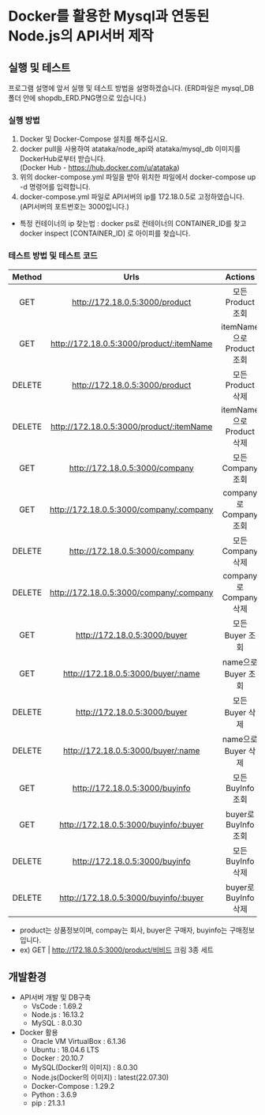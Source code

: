 # Docker를 활용한 Mysql과 연동된 Node.js의 API서버 제작

## 실행 및 테스트
프로그램 설명에 앞서 실행 및 테스트 방법을 설명하겠습니다.
(ERD파일은 mysql_DB폴더 안에 shopdb_ERD.PNG명으로 있습니다.)

### 실행 방법
  1. Docker 및 Docker-Compose 설치를 해주십시요.
  2. docker pull을 사용하여 atataka/node_api와 atataka/mysql_db 이미지를 DockerHub로부터 받습니다.   
      (Docker Hub - https://hub.docker.com/u/atataka)
  3. 위의 docker-compose.yml 파일을 받아 위치한 파일에서 docker-compose up -d 명령어를 입력합니다.
  4. docker-compose.yml 파일로 API서버의 ip를 172.18.0.5로 고정하였습니다.(API서버의 포트번호는 3000입니다.)
  - 특정 컨테이너의 ip 찾는법 : docker ps로 컨테이너의 CONTAINER_ID를 찾고 docker inspect [CONTAINER_ID] 로 아이피를 찾습니다.
  
### 테스트 방법 및 테스트 코드
|Method|Urls|Actions|
|:-----:|:-----:|:-----:|
|GET|http://172.18.0.5:3000/product|모든 Product 조회
|GET|http://172.18.0.5:3000/product/:itemName|itemName으로 Product 조회
|DELETE|http://172.18.0.5:3000/product|모든 Product 삭제
|DELETE|http://172.18.0.5:3000/product/:itemName|itemName으로 Product 삭제
|GET|http://172.18.0.5:3000/company|모든 Company 조회
|GET|http://172.18.0.5:3000/company/:company|company로 Company 조회
|DELETE|http://172.18.0.5:3000/company|모든 Company 삭제
|DELETE|http://172.18.0.5:3000/company/:company|company로 Company 삭제
|GET|http://172.18.0.5:3000/buyer|모든 Buyer 조회
|GET|http://172.18.0.5:3000/buyer/:name|name으로 Buyer 조회
|DELETE|http://172.18.0.5:3000/buyer|모든 Buyer 삭제
|DELETE|http://172.18.0.5:3000/buyer/:name|name으로 Buyer 삭제
|GET|http://172.18.0.5:3000/buyinfo|모든 BuyInfo 조회
|GET|http://172.18.0.5:3000/buyinfo/:buyer|buyer로 BuyInfo 조회
|DELETE|http://172.18.0.5:3000/buyinfo|모든 BuyInfo 삭제
|DELETE|http://172.18.0.5:3000/buyinfo/:buyer|buyer로 BuyInfo 삭제
- product는 상품정보이며, compay는 회사, buyer은 구매자, buyinfo는 구매정보입니다.
- ex) GET | http://172.18.0.5:3000/product/비비드 크림 3종 세트

      
## 개발환경
* API서버 개발 및 DB구축
  - VsCode : 1.69.2
  - Node.js : 16.13.2
  - MySQL : 8.0.30
* Docker 활용
  - Oracle VM VirtualBox : 6.1.36
  - Ubuntu : 18.04.6 LTS
  - Docker : 20.10.7
  - MySQL(Docker의 이미지) : 8.0.30
  - Node.js(Docker의 이미지) : latest(22.07.30)
  - Docker-Compose : 1.29.2
  - Python : 3.6.9
  - pip : 21.3.1
